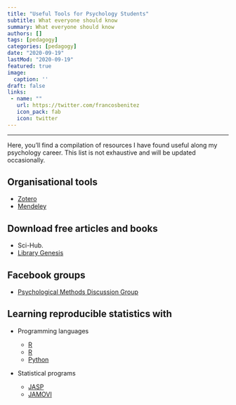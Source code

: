 ```yaml
---
title: "Useful Tools for Psychology Students"
subtitle: What everyone should know
summary: What everyone should know
authors: []
tags: [pedagogy]
categories: [pedagogy]
date: "2020-09-19"
lastMod: "2020-09-19"
featured: true
image:
  caption: ''
draft: false
links:
 - name: ""
   url: https://twitter.com/francosbenitez
   icon_pack: fab
   icon: twitter
---
```


---
Here, you’ll find a compilation of resources I have found useful along my psychology career. This list is not exhaustive and will be updated occasionally. 

## Organisational tools

- [Zotero](https://www.zotero.org/)
- [Mendeley](https://www.mendeley.com/)

## Download free articles and books

- Sci-Hub.
- [Library Genesis](http://libgen.rs/)

## Facebook groups

- [Psychological Methods Discussion Group](https://www.facebook.com/groups/853552931365745/)

## Learning reproducible statistics with

- Programming languages
  - [R](https://learningstatisticswithr.com/book/)
  - [R](https://statsthinking21.github.io/statsthinking21-R-site/)
  - [Python](https://statsthinking21.github.io/statsthinking21-python/)
  
- Statistical programs
  - [JASP](https://learnstatswithjasp.com/)
  - [JAMOVI](https://www.learnstatswithjamovi.com/)
 
